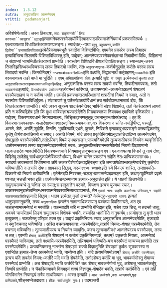 ```yaml
---
index:  1.3.12
sutra:  अनुदात्तङित आत्मनेपदम्
vritti:  padamanjari
---
```


अविशेषेणेत्यादि। लस्य तिबादयः, `लटः शतृशानचौ``लिटः कानज्वा``क्वसुश्च``लृटःद्वा`इत्यात्मनेपदपरस्मैपदयोर्विहित्वादापादपरिसमाप्तेर्नियमार्थं प्रकरणमित्यर्थः । एकवाक्यतया विधावितरेतराश्रयणप्रसङ्गः। स्यादेतत्--यथा `बहुषु बहुवचनम्`,`कर्मणि द्वितीया``ङ्याप्प्रातिपदिकात्`इत्येतैरेकवाक्यभूतैः स्वादीनां विशिष्टविधिः, एवमनेन प्रकारेण लस्य तिबादय इत्यादिभिश्च तिङामपि विशिष्टविधिरस्तु इति, यद्येवम्; आत्मनेपदपरस्मैपदसंज्ञाभ्यां तिबादीनां विधिः, विहितानां च संज्ञाभ्यां भाव्यमितीतरेतराश्रयं प्राप्नोति। स्वरूपेण विशिष्टविधौशत्रादिष्वतिप्रसङ्गः। स्यान्मतम्-लस्य तिप्तस्झिसिप्थस्थमिप्वस्मम् लस्य तिबादयो भवन्ति, ततः `अनुपरभ्यांकृञः`-कर्त्तर्यनुपूर्वात् करोतेः परस्य लस्य तिबादयो भवन्ति। किमर्थमिदम्? `गन्धनावक्षेपणस्वरितञितः`इति वक्ष्यति, तिद्वाधनार्थं कर्तृग्रहणम्;`भावकर्मेणोः` इति वक्ष्यमाणस्य तङो बाधो मा भूदिति । एवम् `अभिप्रत्यतिभ्यः क्षिपः` इत्यादि `लुटि च क्लुपः` इत्येवमन्तं कृत्वा ततः `अनुदात्तङितस्तातांझथासाथान्ध्वमिड्वहिमहिङ्`, अनुदात्तङितः परस्य लस्य तादयो भवन्ति, तिबादीनामपवादः, ततो `भावकर्मणोः`इत्यादि, `विभाषोपपदेन प्रतीयमाने`इत्येवमन्तं करिष्यते, तत्रायमप्यर्थः-आत्यनेपदग्रहणं शेषग्रहणं परस्मैपदग्रहणं च न कर्तव्यं भवति। एवमपि प्रकरणान्तरावस्थितानां शत्रादीनां नियमो न स्याद्, अतो न स्वरूपेण विशिष्टविधिर्युक्तः। संज्ञाश्रयणे तु यत्रैत्संज्ञकयोर्विधानं तत्र सर्वत्रोपस्थानान्नायं दोषः, किं त्वितरेतराश्रयः प्राप्नोति। यदि त्वस्य सूत्रस्य शाटकंवयेतिवद् भाविनी संज्ञा विज्ञायेत, ततो नेतरेतराश्रयं लाघवं प्रति न कश्चिद्विशेष इति किं मुधा भाविसंज्ञाश्रयणखेदेनेति भिन्नवाक्यतया नियमपक्ष एवाश्रितो वृत्तिकारेण।
यद्येवम्, विकरणव्यवधाने नियमाप्रसङ्गः, लिङ्लिट्श्नम्श्लुलुक्षु वचनानुबन्धयोरर्थत्त्वाद् । इह हि विकरणानामवकाशः- अलादेशाश्चानशादयः;नियमस्यावकाशः,यत्र विकरणा न सन्ति-स्पर्द्धिषीष्ट, पस्पर्द्धे, आस्ते, शेते, अरर्ति,जुहोति, भिनत्ति, भूयदित्यादि;एधते, कुरुते, निविशते इत्यादावुभयप्रसङ्गे परत्वाद्विकरणेषु कृतेषु तैर्व्यवधानान्नियमो न स्याद्। असति नियमे, यदि तावत् प्रकृतिनियमोऽनुदात्तङिदादिभ्य आत्मनेपदमेव, शेषाद्धातोः परस्मैपदमेवेति,ततोऽस्मिन् विषये उभयप्रसङ्गः;प्रत्ययनियमेऽपि तुल्यजातीयस्य नियमेन व्यावृत्तिरिति धातोरनन्तरस्य लस्य यद्यात्मनेपदपरस्मैपदे भवतः, अनुदात्तङिच्छेषानन्तरमेवेत्येवं नियमो विज्ञायमानो धात्वन्तरादेव व्यावर्तयेदिति विकरणव्यवधाने नियमाप्रवृत्तावुभयप्रसङ्ग एव। एकवाक्यतया विधाने तु नायं दोषः, विहितेषु लादेशेषु सार्वधातुकापेक्षैर्विकरणैर्भाव्यम्, विधानं चानेन प्रकरणेन सहेति नेतः प्राग्विकरणसम्भवः। स्यादयो लावस्थायां विधीयमाना अपि लकारविशेषापेक्षत्वद्वहिरङ्गा इति लमात्रापेक्षेष्वन्तरङ्गेष्वादेशेषु कृतेष्वेव भविष्यन्तीति न तत्रापि दोषः। ज्ञापकात् सिद्धम्, यदयं `वृद्भ्यः स्यसनोः`इति स्ये विकल्पं शास्ति, तज्ज्ञापयति-विकरणेभ्यो नियमो बलीयानिति। एतेनैतदपि निरस्तम्-चङङ्भ्यामात्मनेपदप्रसङ्ग इति, कथम्?पूर्वनियमे प्रवृत्ते पश्चात् चङङौ भवत इति।
प्रत्येकमिच्छब्दस्यान्वय इत्याह-अनुदात्तेत इति। ये धातवो ङितश्चेति। समुदायसम्बन्धे तु चक्षिङ एव स्यात्;स ह्यनुदात्तेन पठ्यते, विचक्षण इत्यत्र युज्यथा स्याद्। ञकारस्त्वनुदात्तेत्वनिबन्धनस्यात्मनेपदस्यानित्यत्वज्ञापनार्थः, तेन `एवायं नागः सहति कलभेभ्यः परिभवम्`,`न सहामि साहसमसाहसिकि`इत्यादि सिद्धम्।
धातव इत्येतत् कुतो लभ्यते? केचिद्हुः-`भूवादयो धातवः` इत्यतो धातुग्रहणमनुवर्तते, तच्च `अनुदात्तङितः` इत्यनेन सामानाधिकरण्यात् पञ्चम्या विपरिणम्यते, अत एव चङङ्भ्यामात्मनेपदं न भवतीति। यङन्तादपि तर्हि न प्राप्नोति बेभिद्यत इति, यङेव ह्यत्र ङिद्, न तदन्तो धातुः, अवयवे चाचरितार्थं लिङगं समुदायस्य विशेषकं भवति, तस्मदिह धातोरिति नानुवर्त्यम्। प्रायोवृत्ता तु वृत्तौ धतव इत्युक्तम्। चङङोस्तु परिहार उक्त एव। यद्ययं प्रकृतिनियमः स्याद् अनुदात्तङित आत्मनेपदमेवेति, तृजादयो न स्युः?वचनाद् भविष्यन्ति। अस्ति वचनस्यावकाश:-परस्मैपदिन:,तत्रापि नियम:-शेषात् परस्मैपदमेवेति, तेन वचनाद् भविष्यन्ति। तुल्यजातीयस्य च नियमेन व्यावृत्तिः, कश्च तुल्यजातीयः? आत्मनेपदस्य परस्मैपदम्, तस्य च तत्। एवमपि `शेषात् कर्तरि`इति शेषग्रहणं न कर्तव्यं प्रकृतिनियमपक्षे, कथम्? प्रकृतयो नियताः, आत्मनेपदं परस्मैपदं चानियतम्, ततो वक्ष्यामि-परस्मैपदमिति, तन्नियमार्थं भविष्यति-यत्र परस्मैपदं चान्यच्च प्राप्नोति तत्र परस्मैपदमेवेति। प्रत्ययनियमस्तु नान्तरेण शेषग्रहणं शक्यो विज्ञातुमिति शेषग्रहणं कुर्वतः सूत्रकारस्य स एवाभिप्रेत इत्याह-तेभ्य आत्मनेपदं भवति, नान्येभ्य इति । यदि प्रत्ययनियमोऽयम्? `शेषात् कर्त्तरि परस्मैपदम्` इत्यत्र यदि तावदेवं नियम:-कर्तरि यदि भवति शेषदेवेति, ततोऽशेषत् कर्तरि मा भूद्, भावकर्मणोस्तु शेषाच्च परस्मैपदं प्राप्नोति। अथ शेषाद्यदि भवति कर्तर्येवेति? ततः शेषाद् भावकर्मणोर्मा भूद्, अशेषात्तु भावकर्मकर्तृषु त्रिष्वपि प्राप्नोति। न चैकस्मिन्वाक्ये नियमद्वयं शक्यं विज्ञातुम्-शेषादेव भवति, तत्रापि कर्त्तर्येवेति । एवं तर्हि योगविभागेन नियमद्वयं तत्रैव साधयिष्यामः। आस्त इत्यादि। `आस उपवेशने` ,`वस आच्छादने`,`षूङ् प्राणिप्रसवे`,शीङ्स्वप्नेअदादयः। `शीङः सार्वधातुके गुणः`।।
पदमञ्जरी
